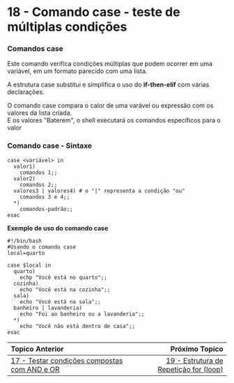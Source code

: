 # 18 - Comando case - teste de múltiplas condições
### Comandos case  

Este comando verifica condições múltiplas que podem ocorrer em uma variável, em um formato parecido com uma lista.   

A estrutura case substitui e simplifica o uso do **if-then-elif** com várias declarações.  

O comando case compara o calor de uma varável ou expressão com os valores da lista criada.  
E os valores "Baterem", o shell executará os comandos específicos para o valor  
 
### Comando case - Sintaxe
```
case <variável> in
  valor1)
    comandos 1;;
  valor2)
    comandos 2;;
  valores3 | valores4) # o "|" representa a condição "ou"
    comandos 3 e 4;;
  *)
    comandos-padrão;;
esac
```
**Exemplo de uso do comando case**
```
#!/bin/bash
#Usando o comando case
local=quarto

case $local in
  quarto)
    echp "Você está no quarto";;
  cozinha)
    echo "Você está na cozinha";;
  sala)
    echo "Você está na sala";;
  banheiro | lavanderia)
    echo "Foi ao banheiro ou a lavanderia";;
  *)
    echo "Você não está dentro de casa";;
esac
```

|Topico Anterior|Próximo Topico|
|:---|---:|
|[17 - Testar condições compostas com AND e OR](TestCondCompAndOr.md)|[19 - Estrutura de Repetição for (loop)](RepeticaoFor.md)|